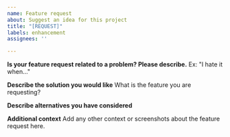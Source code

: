 ```yaml
---
name: Feature request
about: Suggest an idea for this project
title: "[REQUEST]"
labels: enhancement
assignees: ''

---
```


**Is your feature request related to a problem? Please describe.**
Ex: "I hate it when..."

**Describe the solution you would like**
What is the feature you are requesting?

**Describe alternatives you have considered**


**Additional context**
Add any other context or screenshots about the feature request here.
